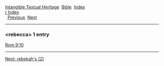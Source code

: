 [Intangible Textual Heritage](../../index)  [Bible](../index) 
[Index](index)   
[r Index](_r_)  
  [Previous](c09194)  [Next](c09196) 

------------------------------------------------------------------------

### &lt;rebecca&gt; 1 entry

[Rom 9:10](../kjv/rom009.htm#010)  

------------------------------------------------------------------------

[Next: rebekah's (2)](c09196)
